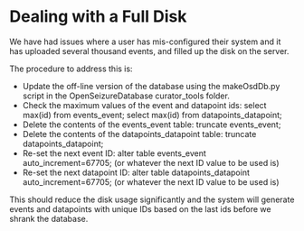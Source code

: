 # Dealing with a Full Disk

We have had issues where a user has mis-configured their system and it has uploaded several thousand events, and filled up the disk on the server.

The procedure to address this is:

  * Update the off-line version of the database using the makeOsdDb.py script in the OpenSeizureDatabase curator_tools folder.
  * Check the maximum values of the event and datapoint ids:  select max(id) from events_event;   select max(id) from datapoints_datapoint;
  * Delete the contents of the events_event table:   truncate events_event;
  * Delete the contents of the datapoints_datapoint table:  truncate datapoints_datapoint;
  * Re-set the next event ID:  alter table events_event auto_increment=67705;   (or whatever the next ID value to be used is)
  * Re-set the next datapoint ID:  alter table datapoints_datapoint auto_increment=67705;   (or whatever the next ID value to be used is)

This should reduce the disk usage significantly and the system will generate events and datapoints with unique IDs based on the last ids before we shrank the database.
